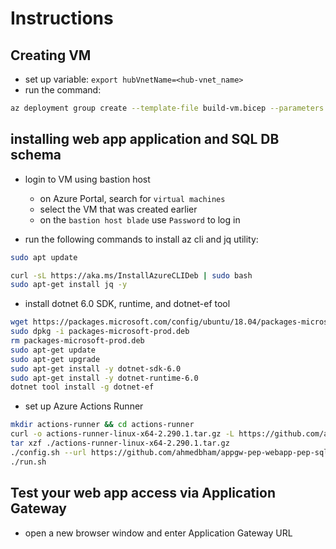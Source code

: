 # Instructions

## Creating VM

* set up variable: `export hubVnetName=<hub-vnet_name>`
* run the command:

```bash
az deployment group create --template-file build-vm.bicep --parameters virtualNetworkName=$hubVnetName authenticationType=password 
```

## installing web app application and SQL DB schema

* login to VM using bastion host
  * on Azure Portal, search for `virtual machines`
  * select the VM that was created earlier
  * on the `bastion host blade` use `Password` to log in

* run the following commands to install az cli and jq utility:

```bash
sudo apt update

curl -sL https://aka.ms/InstallAzureCLIDeb | sudo bash
sudo apt-get install jq -y
```

* install dotnet 6.0 SDK, runtime, and dotnet-ef tool

```bash
wget https://packages.microsoft.com/config/ubuntu/18.04/packages-microsoft-prod.deb -O packages-microsoft-prod.deb
sudo dpkg -i packages-microsoft-prod.deb
rm packages-microsoft-prod.deb
sudo apt-get update
sudo apt-get upgrade
sudo apt-get install -y dotnet-sdk-6.0
sudo apt-get install -y dotnet-runtime-6.0
dotnet tool install -g dotnet-ef
```

* set up Azure Actions Runner

```bash
mkdir actions-runner && cd actions-runner
curl -o actions-runner-linux-x64-2.290.1.tar.gz -L https://github.com/actions/runner/releases/download/v2.290.1/actions-runner-linux-x64-2.290.1.tar.gz
tar xzf ./actions-runner-linux-x64-2.290.1.tar.gz
./config.sh --url https://github.com/ahmedbham/appgw-pep-webapp-pep-sqlserver --token AD6P6TJKEQGKSUHUYAF6WRDCN2RZE
./run.sh
```

## Test your web app access via Application Gateway

* open a new browser window and enter Application Gateway URL
